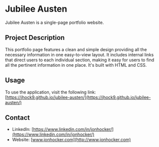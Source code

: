 # Jubilee Austen

Jubilee Austen is a single-page portfolio website.

## Project Description

This portfolio page features a clean and simple design providing all the necessary information in one easy-to-view layout. It includes internal links that direct users to each individual section, making it easy for users to find all the pertinent information in one place. It's built with HTML and CSS.

## Usage

To use the application, visit the following link: [https://jhock9.github.io/jubilee-austen/](https://jhock9.github.io/jubilee-austen/)

## Contact

- LinkedIn: [https://www.linkedin.com/in/jonhocker/](https://www.linkedin.com/in/jonhocker/)
- Website: [www.jonhocker.com](http://www.jonhocker.com)
